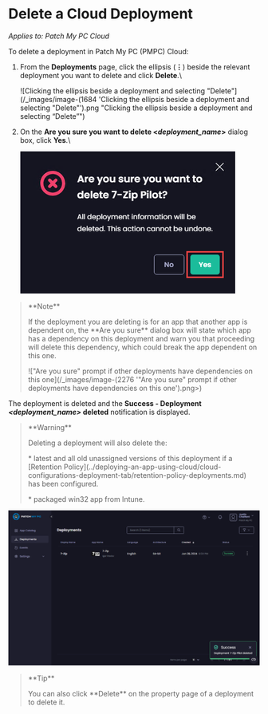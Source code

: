 # Delete a Cloud Deployment

_Applies to: Patch My PC Cloud_

To delete a deployment in Patch My PC (PMPC) Cloud:

1.  From the **Deployments** page, click the ellipsis (**⋮**) beside the relevant deployment you want to delete and click **Delete**.\


    ![Clicking the ellipsis beside a deployment and selecting "Delete"](/_images/image-(1684 'Clicking the ellipsis beside a deployment and selecting "Delete"').png "Clicking the ellipsis beside a deployment and selecting “Delete”")


2.  On the **Are you sure you want to delete <**_**deployment\_name**_**>** dialog box, click **Yes**.\


    ![](/_images/image-(869).png)



<blockquote class="wp-block-quote">
<p>**Note**</p>
<p>If the deployment you are deleting is for an app that another app is dependent on, the **Are you sure** dialog box will state which app has a dependency on this deployment and warn you that proceeding will delete this dependency, which could break the app dependent on this one.</p>
<p>!["Are you sure" prompt if other deployments have dependencies on this one](/_images/image-(2276 '"Are you sure" prompt if other deployments have dependencies on this one').png>)</p>
</blockquote>

The deployment is deleted and the **Success - Deployment&#x20;**_**\<deployment\_name>**_**&#x20;deleted** notification is displayed.

<blockquote class="wp-block-quote">
<p>**Warning**</p>
<p>Deleting a deployment will also delete the:</p>
<p>* latest and all old unassigned versions of this deployment if a [Retention Policy](../deploying-an-app-using-cloud/cloud-configurations-deployment-tab/retention-policy-deployments.md) has been configured.</p>
<p>* packaged win32 app from Intune.</p>
</blockquote>

![](/_images/image-(1685).png)

<blockquote class="wp-block-quote">
<p>**Tip**</p>
<p>You can also click **Delete** on the property page of a deployment to delete it.</p>
</blockquote>